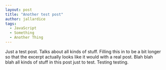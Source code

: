 ```yaml
---
layout: post
title: "Another test post"
author: jallardice
tags:
  - JavaScript
  - Something
  - Another Thing
---
```


Just a test post. Talks about all kinds of stuff. Filling this in to be a bit
longer so that the excerpt actually looks like it would with a real post. Blah
blah blah all kinds of stuff in this post just to test. Testing testing.
